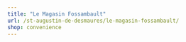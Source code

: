 ```yaml
---
title: "Le Magasin Fossambault"
url: /st-augustin-de-desmaures/le-magasin-fossambault/
shop: convenience
---
```

